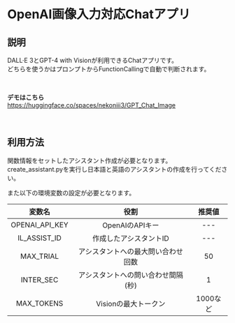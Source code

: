 # OpenAI画像入力対応Chatアプリ

## 説明
DALL·E 3とGPT-4 with Visionが利用できるChatアプリです。<br>
どちらを使うかはプロンプトからFunctionCallingで自動で判断されます。

<br>

**デモはこちら** <br>
https://huggingface.co/spaces/nekoniii3/GPT_Chat_Image

<br>

## 利用方法

関数情報をセットしたアシスタント作成が必要となります。<br>
create_assistant.pyを実行し日本語と英語のアシスタントの作成を行ってください。
<br>

また以下の環境変数の設定が必要となります。   <br>

| 変数名 | 役割 | 推奨値 |
| :---:  | :---:  | :---:  |
| OPENAI_API_KEY | OpenAIのAPIキー | --- |
| IL_ASSIST_ID | 作成したアシスタントID | --- |
| MAX_TRIAL | アシスタントへの最大問い合わせ回数 | 50 |
| INTER_SEC | アシスタントへの問い合わせ間隔(秒) | 1 |
| MAX_TOKENS | Visionの最大トークン | 1000など |

<br>


